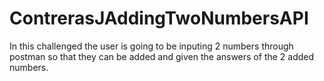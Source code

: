 # ContrerasJAddingTwoNumbersAPI
In this challenged the user is going to be inputing 2 numbers through postman so that they can be added and given the answers of the 2 added numbers.
